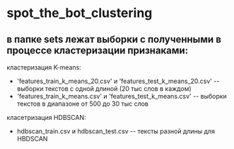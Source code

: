 # spot_the_bot_clustering

## в папке sets лежат выборки с полученными в процессе кластеризации признаками:

кластеризация K-means:
- 'features_train_k_means_20.csv' и 'features_test_k_means_20.csv' -- выборки текстов с одной длиной (20 тыс слов в каждом)
- 'features_train_k_means.csv' и 'features_test_k_means.csv' -- выборки текстов в диапазоне от 500 до 30 тыс слов

класетризация HDBSCAN:
- hdbscan_train.csv и hdbscan_test.csv -- тексты разной длины для HBDSCAN
